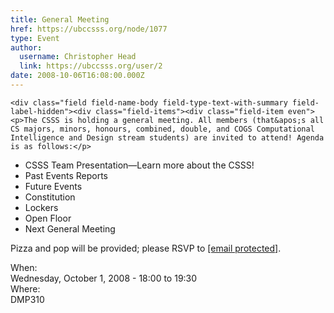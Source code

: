 ```yaml
---
title: General Meeting 
href: https://ubccsss.org/node/1077
type: Event
author:
  username: Christopher Head
  link: https://ubccsss.org/user/2
date: 2008-10-06T16:08:00.000Z
---
```



    <div class="field field-name-body field-type-text-with-summary field-label-hidden"><div class="field-items"><div class="field-item even"><p>The CSSS is holding a general meeting. All members (that&apos;s all CS majors, minors, honours, combined, double, and COGS Computational Intelligence and Design stream students) are invited to attend! Agenda is as follows:</p>
<ul>
<li>CSSS Team Presentation&#x2014;Learn more about the CSSS!</li>
<li>Past Events Reports</li>
<li>Future Events</li>
<li>Constitution</li>
<li>Lockers</li>
<li>Open Floor</li>
<li>Next General Meeting</li>
</ul>
<p>Pizza and pop will be provided; please RSVP to <a href="/cdn-cgi/l/email-protection#5f323a3a2b3631381f2b373a3c2a3d3a713c3e"><span class="__cf_email__" data-cfemail="9af7ffffeef3f4fddaeef2fff9eff8ffb4f9fb">[email&#xA0;protected]</span></a>.</p>
</div></div></div><div class="field field-name-field-dates field-type-datetime field-label-above"><div class="field-label">When:&#xA0;</div><div class="field-items"><div class="field-item even"><span class="date-display-single">Wednesday, October 1, 2008 - <span class="date-display-range"><span class="date-display-start">18:00</span> to <span class="date-display-end">19:30</span></span></span></div></div></div><div class="field field-name-field-location field-type-text field-label-above"><div class="field-label">Where:&#xA0;</div><div class="field-items"><div class="field-item even">DMP310</div></div></div>    <footer>
          </footer>
    